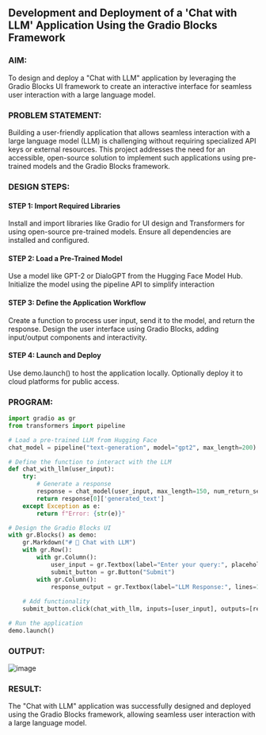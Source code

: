 ## Development and Deployment of a 'Chat with LLM' Application Using the Gradio Blocks Framework

### AIM:
To design and deploy a "Chat with LLM" application by leveraging the Gradio Blocks UI framework to create an interactive interface for seamless user interaction with a large language model.

### PROBLEM STATEMENT:
Building a user-friendly application that allows seamless interaction with a large language model (LLM) is challenging without requiring specialized API keys or external resources. This project addresses the need for an accessible, open-source solution to implement such applications using pre-trained models and the Gradio Blocks framework.

### DESIGN STEPS:

#### STEP 1: Import Required Libraries
Install and import libraries like Gradio for UI design and Transformers for using open-source pre-trained models.
Ensure all dependencies are installed and configured.

#### STEP 2: Load a Pre-Trained Model
Use a model like GPT-2 or DialoGPT from the Hugging Face Model Hub.
Initialize the model using the pipeline API to simplify interaction

#### STEP 3: Define the Application Workflow
Create a function to process user input, send it to the model, and return the response.
Design the user interface using Gradio Blocks, adding input/output components and interactivity.

#### STEP 4: Launch and Deploy
Use demo.launch() to host the application locally.
Optionally deploy it to cloud platforms for public access.

### PROGRAM:
```py
import gradio as gr
from transformers import pipeline

# Load a pre-trained LLM from Hugging Face
chat_model = pipeline("text-generation", model="gpt2", max_length=200)

# Define the function to interact with the LLM
def chat_with_llm(user_input):
    try:
        # Generate a response
        response = chat_model(user_input, max_length=150, num_return_sequences=1)
        return response[0]['generated_text']
    except Exception as e:
        return f"Error: {str(e)}"

# Design the Gradio Blocks UI
with gr.Blocks() as demo:
    gr.Markdown("# 🤖 Chat with LLM")
    with gr.Row():
        with gr.Column():
            user_input = gr.Textbox(label="Enter your query:", placeholder="Type your message here...")
            submit_button = gr.Button("Submit")
        with gr.Column():
            response_output = gr.Textbox(label="LLM Response:", lines=10, interactive=False)
    
    # Add functionality
    submit_button.click(chat_with_llm, inputs=[user_input], outputs=[response_output])

# Run the application
demo.launch()

```
### OUTPUT:
![image](https://github.com/user-attachments/assets/c5ec28ce-85d0-4409-84aa-dbbc14e2047a)

### RESULT:
The "Chat with LLM" application was successfully designed and deployed using the Gradio Blocks framework, allowing seamless user interaction with a large language model.
